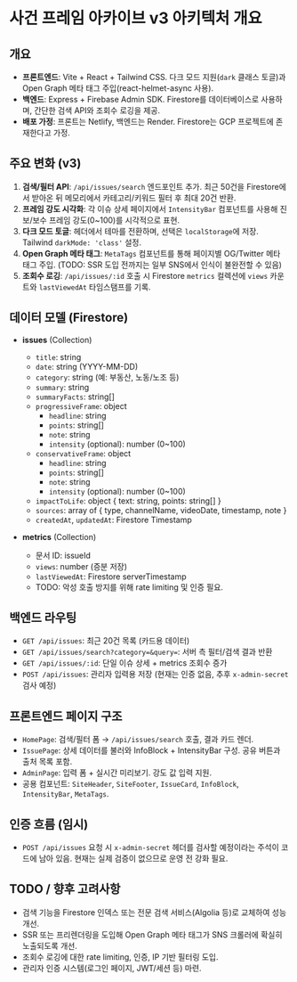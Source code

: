 # 사건 프레임 아카이브 v3 아키텍처 개요

## 개요
- **프론트엔드**: Vite + React + Tailwind CSS. 다크 모드 지원(`dark` 클래스 토글)과 Open Graph 메타 태그 주입(react-helmet-async 사용).
- **백엔드**: Express + Firebase Admin SDK. Firestore를 데이터베이스로 사용하며, 간단한 검색 API와 조회수 로깅을 제공.
- **배포 가정**: 프론트는 Netlify, 백엔드는 Render. Firestore는 GCP 프로젝트에 존재한다고 가정.

## 주요 변화 (v3)
1. **검색/필터 API**: `/api/issues/search` 엔드포인트 추가. 최근 50건을 Firestore에서 받아온 뒤 메모리에서 카테고리/키워드 필터 후 최대 20건 반환.
2. **프레임 강도 시각화**: 각 이슈 상세 페이지에서 `IntensityBar` 컴포넌트를 사용해 진보/보수 프레임 강도(0~100)를 시각적으로 표현.
3. **다크 모드 토글**: 헤더에서 테마를 전환하며, 선택은 `localStorage`에 저장. Tailwind `darkMode: 'class'` 설정.
4. **Open Graph 메타 태그**: `MetaTags` 컴포넌트를 통해 페이지별 OG/Twitter 메타 태그 주입. (TODO: SSR 도입 전까지는 일부 SNS에서 인식이 불완전할 수 있음)
5. **조회수 로깅**: `/api/issues/:id` 호출 시 Firestore `metrics` 컬렉션에 `views` 카운트와 `lastViewedAt` 타임스탬프를 기록.

## 데이터 모델 (Firestore)
- **issues** (Collection)
  - `title`: string
  - `date`: string (YYYY-MM-DD)
  - `category`: string (예: 부동산, 노동/노조 등)
  - `summary`: string
  - `summaryFacts`: string[]
  - `progressiveFrame`: object
    - `headline`: string
    - `points`: string[]
    - `note`: string
    - `intensity` (optional): number (0~100)
  - `conservativeFrame`: object
    - `headline`: string
    - `points`: string[]
    - `note`: string
    - `intensity` (optional): number (0~100)
  - `impactToLife`: object { text: string, points: string[] }
  - `sources`: array of { type, channelName, videoDate, timestamp, note }
  - `createdAt`, `updatedAt`: Firestore Timestamp

- **metrics** (Collection)
  - 문서 ID: issueId
  - `views`: number (증분 저장)
  - `lastViewedAt`: Firestore serverTimestamp
  - TODO: 악성 호출 방지를 위해 rate limiting 및 인증 필요.

## 백엔드 라우팅
- `GET /api/issues`: 최근 20건 목록 (카드용 데이터)
- `GET /api/issues/search?category=&query=`: 서버 측 필터/검색 결과 반환
- `GET /api/issues/:id`: 단일 이슈 상세 + metrics 조회수 증가
- `POST /api/issues`: 관리자 입력용 저장 (현재는 인증 없음, 추후 `x-admin-secret` 검사 예정)

## 프론트엔드 페이지 구조
- `HomePage`: 검색/필터 폼 → `/api/issues/search` 호출, 결과 카드 렌더.
- `IssuePage`: 상세 데이터를 불러와 InfoBlock + IntensityBar 구성. 공유 버튼과 출처 목록 포함.
- `AdminPage`: 입력 폼 + 실시간 미리보기. 강도 값 입력 지원.
- 공용 컴포넌트: `SiteHeader`, `SiteFooter`, `IssueCard`, `InfoBlock`, `IntensityBar`, `MetaTags`.

## 인증 흐름 (임시)
- `POST /api/issues` 요청 시 `x-admin-secret` 헤더를 검사할 예정이라는 주석이 코드에 남아 있음. 현재는 실제 검증이 없으므로 운영 전 강화 필요.

## TODO / 향후 고려사항
- 검색 기능을 Firestore 인덱스 또는 전문 검색 서비스(Algolia 등)로 교체하여 성능 개선.
- SSR 또는 프리렌더링을 도입해 Open Graph 메타 태그가 SNS 크롤러에 확실히 노출되도록 개선.
- 조회수 로깅에 대한 rate limiting, 인증, IP 기반 필터링 도입.
- 관리자 인증 시스템(로그인 페이지, JWT/세션 등) 마련.
